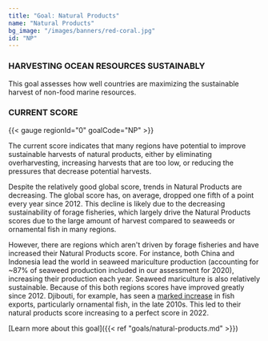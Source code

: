 ```yaml
---
title: "Goal: Natural Products"
name: "Natural Products"
bg_image: "/images/banners/red-coral.jpg"
id: "NP"
---
```


### HARVESTING OCEAN RESOURCES SUSTAINABLY

This goal assesses how well countries are maximizing the sustainable harvest of non-food marine resources.

### CURRENT SCORE

{{< gauge regionId="0" goalCode="NP" >}}

The current score indicates that many regions have potential to improve sustainable harvests of natural products, either by eliminating overharvesting, increasing harvests that are too low, or reducing the pressures that decrease potential harvests.

Despite the relatively good global score, trends in Natural Products are decreasing. The global score has, on average, dropped one fifth of a point every year since 2012. This decline is likely due to the decreasing sustainability of forage fisheries, which largely drive the Natural Products scores due to the large amount of harvest compared to seaweeds or ornamental fish in many regions.

However, there are regions which aren't driven by forage fisheries and have increased their Natural Products score. For instance, both China and Indonesia lead the world in seaweed mariculture production (accounting for ~87% of seaweed production included in our assessment for 2020), increasing their production each year. Seaweed mariculture is also relatively sustainable. Because of this both regions scores have improved greatly since 2012. Djibouti, for example, has seen a [marked increase](https://www.fao.org/3/cb9691en/cb9691en.pdf) in fish exports, particularly ornamental fish, in the late 2010s. This led to their natural products score increasing to a perfect score in 2022.


[Learn more about this goal]({{< ref "goals/natural-products.md" >}})